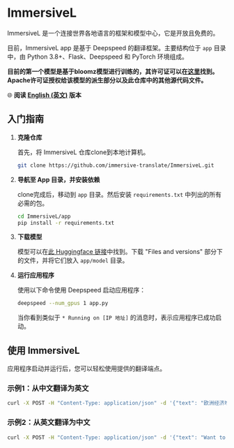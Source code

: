 # ImmersiveL

ImmersiveL 是一个连接世界各地语言的框架和模型中心，它是开放且免费的。

目前，ImmersiveL app 是基于 Deepspeed 的翻译框架。主要结构位于 `app` 目录中，由 Python 3.8+、Flask、Deepspeed 和 PyTorch 环境组成。

**目前的第一个模型是基于bloomz模型进行训练的，其许可证可以在[这里](https://bigscience.huggingface.co/blog/the-bigscience-rail-license)找到。Apache许可证授权给该模型的派生部分以及此仓库中的其他源代码文件。**

🌐 **阅读 [English (英文)](README.md) 版本**

## 入门指南

1. **克隆仓库**

   首先，将 ImmersiveL 仓库clone到本地计算机。

   ```bash
   git clone https://github.com/immersive-translate/ImmersiveL.git
   ```

2. **导航至 App 目录，并安装依赖**

   clone完成后，移动到 `app` 目录。然后安装 `requirements.txt` 中列出的所有必需的包。

   ```bash
   cd ImmersiveL/app
   pip install -r requirements.txt
   ```

3. **下载模型**

   模型可以在[此 Huggingface 链接](https://huggingface.co/funstoryai/immersiveL-exp/tree/main)中找到。下载 "Files and versions" 部分下的文件，并将它们放入 `app/model` 目录。

4. **运行应用程序**

   使用以下命令使用 Deepspeed 启动应用程序：

   ```bash
   deepspeed --num_gpus 1 app.py
   ```

   当你看到类似于 `* Running on [IP 地址]` 的消息时，表示应用程序已成功启动。

## 使用 ImmersiveL

应用程序启动并运行后，您可以轻松使用提供的翻译端点。

### 示例1：从中文翻译为英文

```bash
curl -X POST -H "Content-Type: application/json" -d '{"text": "欧洲经济增长仍面临较大挑战", "task": "zh2en"}' http://localhost:7000/translate
```

### 示例2：从英文翻译为中文

```bash
curl -X POST -H "Content-Type: application/json" -d '{"text": "Want to live longer? Play with your grandkids. It’s good for them, too.", "task": "en2zh"}' http://localhost:7000/translate
```
